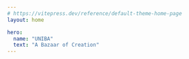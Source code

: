 ```yaml
---
# https://vitepress.dev/reference/default-theme-home-page
layout: home

hero:
  name: "UNIBA"
  text: "A Bazaar of Creation"
---
```


